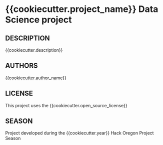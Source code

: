 # {{cookiecutter.project_name}} Data Science project

## DESCRIPTION

{{cookiecutter.description}}

## AUTHORS

{{cookiecutter.author_name}}

## LICENSE

This project uses the {{cookiecutter.open_source_license}}

## SEASON

Project developed during the {{cookiecutter.year}} Hack Oregon Project Season
